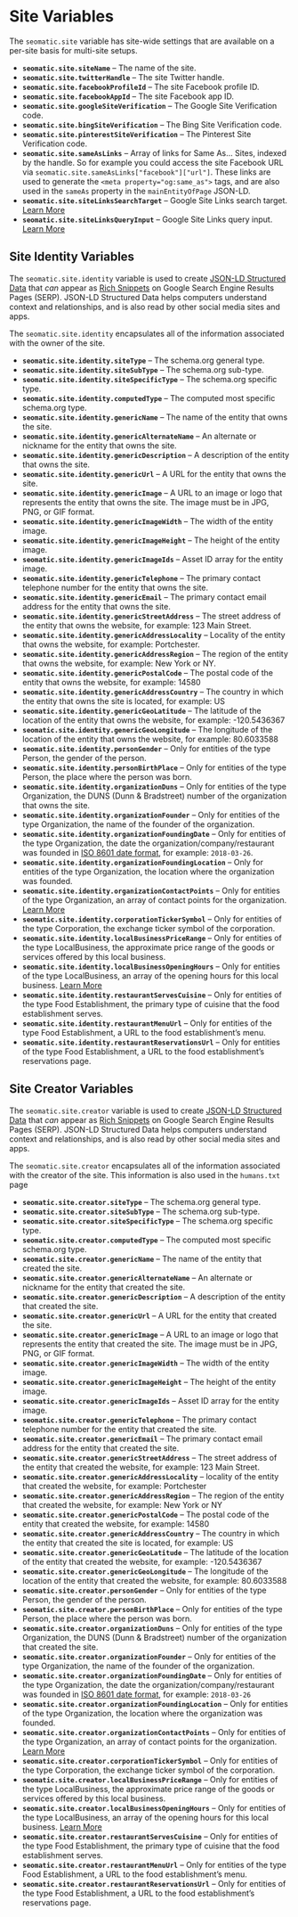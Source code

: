 # Site Variables

The `seomatic.site` variable has site-wide settings that are available on a per-site basis for multi-site setups.

* **`seomatic.site.siteName`** – The name of the site.
* **`seomatic.site.twitterHandle`** – The site Twitter handle.
* **`seomatic.site.facebookProfileId`** – The site Facebook profile ID.
* **`seomatic.site.facebookAppId`** – The site Facebook app ID.
* **`seomatic.site.googleSiteVerification`** – The Google Site Verification code.
* **`seomatic.site.bingSiteVerification`** – The Bing Site Verification code.
* **`seomatic.site.pinterestSiteVerification`** – The Pinterest Site Verification code.
* **`seomatic.site.sameAsLinks`** – Array of links for Same As... Sites, indexed by the handle. So for example you could access the site Facebook URL via `seomatic.site.sameAsLinks["facebook"]["url"]`. These links are used to generate the `<meta property="og:same_as">` tags, and are also used in the `sameAs` property in the `mainEntityOfPage` JSON-LD.
* **`seomatic.site.siteLinksSearchTarget`** – Google Site Links search target. [Learn More](https://developers.google.com/search/docs/data-types/sitelinks-searchbox)
* **`seomatic.site.siteLinksQueryInput`** – Google Site Links query input. [Learn More](https://developers.google.com/search/docs/data-types/sitelinks-searchbox)

## Site Identity Variables

The `seomatic.site.identity` variable is used to create [JSON-LD Structured Data](https://developers.google.com/search/docs/guides/intro-structured-data) that _can_ appear as [Rich Snippets](https://developers.google.com/search/docs/guides/mark-up-content) on Google Search Engine Results Pages (SERP). JSON-LD Structured Data helps computers understand context and relationships, and is also read by other social media sites and apps.

The `seomatic.site.identity` encapsulates all of the information associated with the owner of the site.

* **`seomatic.site.identity.siteType`** – The schema.org general type.
* **`seomatic.site.identity.siteSubType`** – The schema.org sub-type.
* **`seomatic.site.identity.siteSpecificType`** – The schema.org specific type.
* **`seomatic.site.identity.computedType`** – The computed most specific schema.org type.
* **`seomatic.site.identity.genericName`** – The name of the entity that owns the site.
* **`seomatic.site.identity.genericAlternateName`** – An alternate or nickname for the entity that owns the site.
* **`seomatic.site.identity.genericDescription`** – A description of the entity that owns the site.
* **`seomatic.site.identity.genericUrl`** – A URL for the entity that owns the site.
* **`seomatic.site.identity.genericImage`** – A URL to an image or logo that represents the entity that owns the site. The image must be in JPG, PNG, or GIF format.
* **`seomatic.site.identity.genericImageWidth`** – The width of the entity image.
* **`seomatic.site.identity.genericImageHeight`** – The height of the entity image.
* **`seomatic.site.identity.genericImageIds`** – Asset ID array for the entity image.
* **`seomatic.site.identity.genericTelephone`** – The primary contact telephone number for the entity that owns the site.
* **`seomatic.site.identity.genericEmail`** – The primary contact email address for the entity that owns the site.
* **`seomatic.site.identity.genericStreetAddress`** – The street address of the entity that owns the website, for example: 123 Main Street.
* **`seomatic.site.identity.genericAddressLocality`** – Locality of the entity that owns the website, for example: Portchester.
* **`seomatic.site.identity.genericAddressRegion`** – The region of the entity that owns the website, for example: New York or NY.
* **`seomatic.site.identity.genericPostalCode`** – The postal code of the entity that owns the website, for example: 14580
* **`seomatic.site.identity.genericAddressCountry`** – The country in which the entity that owns the site is located, for example: US
* **`seomatic.site.identity.genericGeoLatitude`** – The latitude of the location of the entity that owns the website, for example: -120.5436367
* **`seomatic.site.identity.genericGeoLongitude`** – The longitude of the location of the entity that owns the website, for example: 80.6033588
* **`seomatic.site.identity.personGender`** – Only for entities of the type Person, the gender of the person.
* **`seomatic.site.identity.personBirthPlace`** – Only for entities of the type Person, the place where the person was born.
* **`seomatic.site.identity.organizationDuns`** – Only for entities of the type Organization, the DUNS (Dunn & Bradstreet) number of the organization that owns the site.
* **`seomatic.site.identity.organizationFounder`** – Only for entities of the type Organization, the name of the founder of the organization.
* **`seomatic.site.identity.organizationFoundingDate`** – Only for entities of the type Organization, the date the organization/company/restaurant was founded in [ISO 8601 date format](http://schema.org/Date), for example: `2018-03-26`.
* **`seomatic.site.identity.organizationFoundingLocation`** – Only for entities of the type Organization, the location where the organization was founded.
* **`seomatic.site.identity.organizationContactPoints`** – Only for entities of the type Organization, an array of contact points for the organization. [Learn More](https://developers.google.com/search/docs/guides/enhance-site#provide-business-contact-markup)
* **`seomatic.site.identity.corporationTickerSymbol`** – Only for entities of the type Corporation, the exchange ticker symbol of the corporation.
* **`seomatic.site.identity.localBusinessPriceRange`** – Only for entities of the type LocalBusiness, the approximate price range of the goods or services offered by this local business.
* **`seomatic.site.identity.localBusinessOpeningHours`** – Only for entities of the type LocalBusiness, an array of the opening hours for this local business. [Learn More](https://developers.google.com/search/docs/appearance/structured-data/local-business)
* **`seomatic.site.identity.restaurantServesCuisine`** – Only for entities of the type Food Establishment, the primary type of cuisine that the food establishment serves.
* **`seomatic.site.identity.restaurantMenuUrl`** – Only for entities of the type Food Establishment, a URL to the food establishment’s menu.
* **`seomatic.site.identity.restaurantReservationsUrl`** – Only for entities of the type Food Establishment, a URL to the food establishment’s reservations page.

## Site Creator Variables

The `seomatic.site.creator` variable is used to create [JSON-LD Structured Data](https://developers.google.com/search/docs/guides/intro-structured-data) that _can_ appear as [Rich Snippets](https://developers.google.com/search/docs/guides/mark-up-content) on Google Search Engine Results Pages (SERP). JSON-LD Structured Data helps computers understand context and relationships, and is also read by other social media sites and apps.

The `seomatic.site.creator` encapsulates all of the information associated with the creator of the site. This information is also used in the `humans.txt` page

* **`seomatic.site.creator.siteType`** – The schema.org general type.
* **`seomatic.site.creator.siteSubType`** – The schema.org sub-type.
* **`seomatic.site.creator.siteSpecificType`** – The schema.org specific type.
* **`seomatic.site.creator.computedType`** – The computed most specific schema.org type.
* **`seomatic.site.creator.genericName`** – The name of the entity that created the site.
* **`seomatic.site.creator.genericAlternateName`** – An alternate or nickname for the entity that created the site.
* **`seomatic.site.creator.genericDescription`** – A description of the entity that created the site.
* **`seomatic.site.creator.genericUrl`** – A URL for the entity that created the site.
* **`seomatic.site.creator.genericImage`** – A URL to an image or logo that represents the entity that created the site. The image must be in JPG, PNG, or GIF format.
* **`seomatic.site.creator.genericImageWidth`** – The width of the entity image.
* **`seomatic.site.creator.genericImageHeight`** – The height of the entity image.
* **`seomatic.site.creator.genericImageIds`** – Asset ID array for the entity image.
* **`seomatic.site.creator.genericTelephone`** – The primary contact telephone number for the entity that created the site.
* **`seomatic.site.creator.genericEmail`** – The primary contact email address for the entity that created the site.
* **`seomatic.site.creator.genericStreetAddress`** – The street address of the entity that created the website, for example: 123 Main Street.
* **`seomatic.site.creator.genericAddressLocality`** – locality of the entity that created the website, for example: Portchester
* **`seomatic.site.creator.genericAddressRegion`** – The region of the entity that created the website, for example: New York or NY
* **`seomatic.site.creator.genericPostalCode`** – The postal code of the entity that created the website, for example: 14580
* **`seomatic.site.creator.genericAddressCountry`** – The country in which the entity that created the site is located, for example: US
* **`seomatic.site.creator.genericGeoLatitude`** – The latitude of the location of the entity that created the website, for example: -120.5436367
* **`seomatic.site.creator.genericGeoLongitude`** – The longitude of the location of the entity that created the website, for example: 80.6033588
* **`seomatic.site.creator.personGender`** – Only for entities of the type Person, the gender of the person.
* **`seomatic.site.creator.personBirthPlace`** – Only for entities of the type Person, the place where the person was born.
* **`seomatic.site.creator.organizationDuns`** – Only for entities of the type Organization, the DUNS (Dunn & Bradstreet) number of the organization that created the site.
* **`seomatic.site.creator.organizationFounder`** – Only for entities of the type Organization, the name of the founder of the organization.
* **`seomatic.site.creator.organizationFoundingDate`** – Only for entities of the type Organization, the date the organization/company/restaurant was founded in [ISO 8601 date format](http://schema.org/Date), for example: `2018-03-26`
* **`seomatic.site.creator.organizationFoundingLocation`** – Only for entities of the type Organization, the location where the organization was founded.
* **`seomatic.site.creator.organizationContactPoints`** – Only for entities of the type Organization, an array of contact points for the organization. [Learn More](https://developers.google.com/search/docs/guides/enhance-site#provide-business-contact-markup)
* **`seomatic.site.creator.corporationTickerSymbol`** – Only for entities of the type Corporation, the exchange ticker symbol of the corporation.
* **`seomatic.site.creator.localBusinessPriceRange`** – Only for entities of the type LocalBusiness, the approximate price range of the goods or services offered by this local business.
* **`seomatic.site.creator.localBusinessOpeningHours`** – Only for entities of the type LocalBusiness, an array of the opening hours for this local business. [Learn More](https://developers.google.com/search/docs/appearance/structured-data/local-business)
* **`seomatic.site.creator.restaurantServesCuisine`** – Only for entities of the type Food Establishment, the primary type of cuisine that the food establishment serves.
* **`seomatic.site.creator.restaurantMenuUrl`** – Only for entities of the type Food Establishment, a URL to the food establishment’s menu.
* **`seomatic.site.creator.restaurantReservationsUrl`** – Only for entities of the type Food Establishment, a URL to the food establishment’s reservations page.
